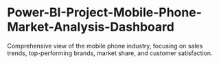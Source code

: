 # Power-BI-Project-Mobile-Phone-Market-Analysis-Dashboard
Comprehensive view of the mobile phone industry, focusing on sales trends, top-performing brands, market share, and customer satisfaction.

